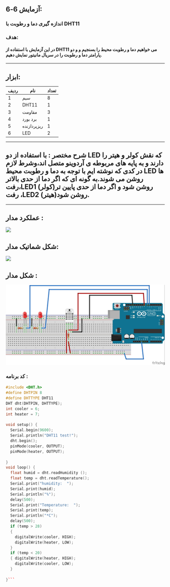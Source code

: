 ## آزمایش 6-6:
### اندازه گیری دما و رطوبت با DHT11
### هدف:
#### در این آزمایش با استفاده از DHT11 می خواهیم دما و رطوبت محیط را بسنجیم و و دو پارامتر دما و رطوبت را در سریال مانیتور نمایش دهیم.
---
## ابزار:

|ردیف|نام|تعداد|
|----|----|----|
|1|سیم|8|
|2|DHT11 |1|
|3|مقاومت|3|
|4|برد بورد|1|
|5|ریزپردازنده|1|
|6|LED|2|


---
## شرح مختصر : با استفاده از دو LED که نقش کولر و هیتر را دارند و به پایه های مربوطه ی آردوینو متصل اند،وشرط لازم در کدی که نوشته ایم با توجه به دما و رطوبت محیط LED ها روشن می شوند.به گونه ای که اگر دما از حدی بالاتر رفت،LED1 (کولر)روشن شود و اگر دما از حدی پایین تر رفت ،LED2 (هیتر)روشن شود.

---


## عملکرد مدار :
![](/media/TEMPGIF.gif)

## شکل شماتیک مدار:
![](/media/temp.jpg)

## شکل مدار :
![](/media/TEMP.jpg)




### کد برنامه :
``` cpp
#include <DHT.h>
#define DHTPIN 8
#define DHTTYPE DHT11
DHT dht(DHTPIN, DHTTYPE);
int cooler = 6;
int heater = 7;

void setup() {
  Serial.begin(9600);
  Serial.println("DHT11 test!");
  dht.begin();
  pinMode(cooler, OUTPUT);
  pinMode(heater, OUTPUT);

}
void loop() {
  float humid = dht.readHumidity ();
  float temp = dht.readTemperature();
  Serial.print("humidity:  ");
  Serial.print(humid);
  Serial.println("%");
  delay(500);
  Serial.print("Temperature:  ");
  Serial.print(temp);
  Serial.println("*C");
  delay(500);
  if (temp > 28)
  {
    digitalWrite(cooler, HIGH);
    digitalWrite(heater, LOW);
  }
  if (temp < 20)
  { digitalWrite(heater, HIGH);
    digitalWrite(cooler, LOW);
  }

}```
